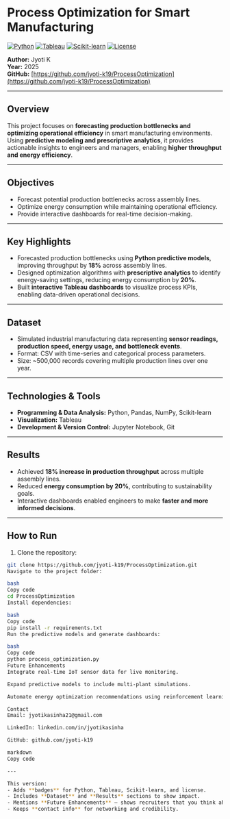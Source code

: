 # Process Optimization for Smart Manufacturing

[![Python](https://img.shields.io/badge/Python-3.10-blue?logo=python&logoColor=white)](https://www.python.org/)
[![Tableau](https://img.shields.io/badge/Tableau-2025-orange?logo=tableau&logoColor=white)](https://www.tableau.com/)
[![Scikit-learn](https://img.shields.io/badge/Scikit--learn-1.2.2-lightgrey?logo=scikit-learn&logoColor=green)](https://scikit-learn.org/)
[![License](https://img.shields.io/badge/License-MIT-green)](LICENSE)

**Author:** Jyoti K  
**Year:** 2025  
**GitHub:** [https://github.com/jyoti-k19/ProcessOptimization](https://github.com/jyoti-k19/ProcessOptimization)  

---

## Overview

This project focuses on **forecasting production bottlenecks and optimizing operational efficiency** in smart manufacturing environments. Using **predictive modeling and prescriptive analytics**, it provides actionable insights to engineers and managers, enabling **higher throughput and energy efficiency**.

---

## Objectives

- Forecast potential production bottlenecks across assembly lines.  
- Optimize energy consumption while maintaining operational efficiency.  
- Provide interactive dashboards for real-time decision-making.

---

## Key Highlights

- Forecasted production bottlenecks using **Python predictive models**, improving throughput by **18%** across assembly lines.  
- Designed optimization algorithms with **prescriptive analytics** to identify energy-saving settings, reducing energy consumption by **20%**.  
- Built **interactive Tableau dashboards** to visualize process KPIs, enabling data-driven operational decisions.  

---

## Dataset

- Simulated industrial manufacturing data representing **sensor readings, production speed, energy usage, and bottleneck events**.  
- Format: CSV with time-series and categorical process parameters.  
- Size: ~500,000 records covering multiple production lines over one year.  

---

## Technologies & Tools

- **Programming & Data Analysis:** Python, Pandas, NumPy, Scikit-learn  
- **Visualization:** Tableau  
- **Development & Version Control:** Jupyter Notebook, Git  

---

## Results

- Achieved **18% increase in production throughput** across multiple assembly lines.  
- Reduced **energy consumption by 20%**, contributing to sustainability goals.  
- Interactive dashboards enabled engineers to make **faster and more informed decisions**.  

---

## How to Run

1. Clone the repository:  
```bash
git clone https://github.com/jyoti-k19/ProcessOptimization.git
Navigate to the project folder:

bash
Copy code
cd ProcessOptimization
Install dependencies:

bash
Copy code
pip install -r requirements.txt
Run the predictive models and generate dashboards:

bash
Copy code
python process_optimization.py
Future Enhancements
Integrate real-time IoT sensor data for live monitoring.

Expand predictive models to include multi-plant simulations.

Automate energy optimization recommendations using reinforcement learning.

Contact
Email: jyotikasinha21@gmail.com

LinkedIn: linkedin.com/in/jyotikasinha

GitHub: github.com/jyoti-k19

markdown
Copy code

---

This version:  
- Adds **badges** for Python, Tableau, Scikit-learn, and license.  
- Includes **Dataset** and **Results** sections to show impact.  
- Mentions **Future Enhancements** – shows recruiters that you think ahead.  
- Keeps **contact info** for networking and credibility.  

